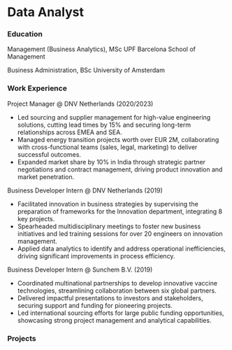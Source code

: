 # Data Analyst

### Education
Management (Business Analytics), MSc
UPF Barcelona School of Management

Business Administration, BSc
University of Amsterdam

### Work Experience
Project Manager @ DNV Netherlands (2020/2023)
- Led sourcing and supplier management for high-value engineering solutions, cutting lead times by 15% and securing long-term relationships across EMEA and SEA.
- Managed energy transition projects worth over EUR 2M, collaborating with cross-functional teams (sales, legal, marketing) to deliver successful outcomes.
- Expanded market share by 10% in India through strategic partner negotiations and contract management, driving product innovation and market penetration.

Business Developer Intern @ DNV Netherlands (2019)
- Facilitated innovation in business strategies by supervising the preparation of frameworks for the Innovation department, integrating 8 key projects.
- Spearheaded multidisciplinary meetings to foster new business initiatives and led training sessions for over 20 engineers on innovation management.
- Applied data analytics to identify and address operational inefficiencies, driving significant improvements in process efficiency.

Business Developer Intern @ Sunchem B.V. (2019)
- Coordinated multinational partnerships to develop innovative vaccine technologies, streamlining collaboration between six global partners.
- Delivered impactful presentations to investors and stakeholders, securing support and funding for pioneering projects.
- Led international sourcing efforts for large public funding opportunities, showcasing strong project management and analytical capabilities.

### Projects
